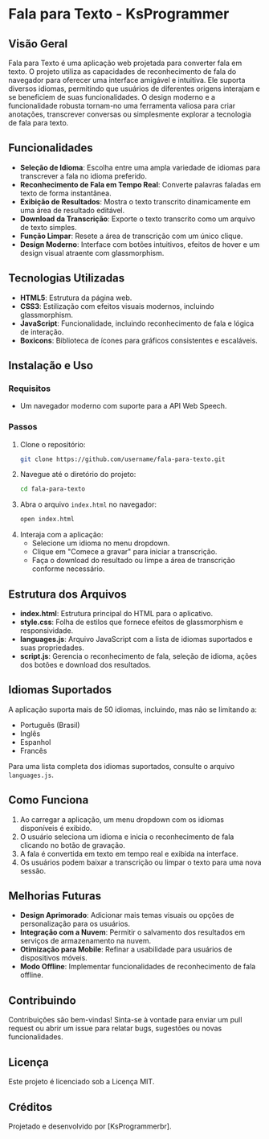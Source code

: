 # Fala para Texto - KsProgrammer

## Visão Geral
Fala para Texto é uma aplicação web projetada para converter fala em texto. O projeto utiliza as capacidades de reconhecimento de fala do navegador para oferecer uma interface amigável e intuitiva. Ele suporta diversos idiomas, permitindo que usuários de diferentes origens interajam e se beneficiem de suas funcionalidades. O design moderno e a funcionalidade robusta tornam-no uma ferramenta valiosa para criar anotações, transcrever conversas ou simplesmente explorar a tecnologia de fala para texto.

## Funcionalidades
- **Seleção de Idioma**: Escolha entre uma ampla variedade de idiomas para transcrever a fala no idioma preferido.
- **Reconhecimento de Fala em Tempo Real**: Converte palavras faladas em texto de forma instantânea.
- **Exibição de Resultados**: Mostra o texto transcrito dinamicamente em uma área de resultado editável.
- **Download da Transcrição**: Exporte o texto transcrito como um arquivo de texto simples.
- **Função Limpar**: Resete a área de transcrição com um único clique.
- **Design Moderno**: Interface com botões intuitivos, efeitos de hover e um design visual atraente com glassmorphism.

## Tecnologias Utilizadas
- **HTML5**: Estrutura da página web.
- **CSS3**: Estilização com efeitos visuais modernos, incluindo glassmorphism.
- **JavaScript**: Funcionalidade, incluindo reconhecimento de fala e lógica de interação.
- **Boxicons**: Biblioteca de ícones para gráficos consistentes e escaláveis.

## Instalação e Uso
### Requisitos
- Um navegador moderno com suporte para a API Web Speech.

### Passos
1. Clone o repositório:
   ```bash
   git clone https://github.com/username/fala-para-texto.git
   ```
2. Navegue até o diretório do projeto:
   ```bash
   cd fala-para-texto
   ```
3. Abra o arquivo `index.html` no navegador:
   ```bash
   open index.html
   ```
4. Interaja com a aplicação:
   - Selecione um idioma no menu dropdown.
   - Clique em "Comece a gravar" para iniciar a transcrição.
   - Faça o download do resultado ou limpe a área de transcrição conforme necessário.

## Estrutura dos Arquivos
- **index.html**: Estrutura principal do HTML para o aplicativo.
- **style.css**: Folha de estilos que fornece efeitos de glassmorphism e responsividade.
- **languages.js**: Arquivo JavaScript com a lista de idiomas suportados e suas propriedades.
- **script.js**: Gerencia o reconhecimento de fala, seleção de idioma, ações dos botões e download dos resultados.

## Idiomas Suportados
A aplicação suporta mais de 50 idiomas, incluindo, mas não se limitando a:
- Português (Brasil)
- Inglês
- Espanhol
- Francês

Para uma lista completa dos idiomas suportados, consulte o arquivo `languages.js`.

## Como Funciona
1. Ao carregar a aplicação, um menu dropdown com os idiomas disponíveis é exibido.
2. O usuário seleciona um idioma e inicia o reconhecimento de fala clicando no botão de gravação.
3. A fala é convertida em texto em tempo real e exibida na interface.
4. Os usuários podem baixar a transcrição ou limpar o texto para uma nova sessão.

## Melhorias Futuras
- **Design Aprimorado**: Adicionar mais temas visuais ou opções de personalização para os usuários.
- **Integração com a Nuvem**: Permitir o salvamento dos resultados em serviços de armazenamento na nuvem.
- **Otimização para Mobile**: Refinar a usabilidade para usuários de dispositivos móveis.
- **Modo Offline**: Implementar funcionalidades de reconhecimento de fala offline.

## Contribuindo
Contribuições são bem-vindas! Sinta-se à vontade para enviar um pull request ou abrir um issue para relatar bugs, sugestões ou novas funcionalidades.

## Licença
Este projeto é licenciado sob a Licença MIT.

## Créditos
Projetado e desenvolvido por [KsProgrammerbr].
